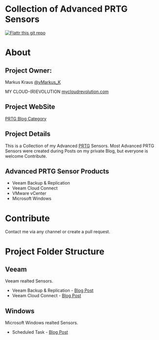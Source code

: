 Collection of Advanced PRTG Sensors
===================================
[![Flattr this git repo](http://api.flattr.com/button/flattr-badge-large.png)](https://flattr.com/submit/auto?user_id=vMarkus_K&url=https://github.com/mycloudrevolution/Advanced-PRTG-Sensors&title=Advanced-PRTG-Sensors&language=Powershell&tags=github&category=software)
# About

## Project Owner:

Markus Kraus [@vMarkus_K](https://twitter.com/vMarkus_K)

MY CLOUD-(R)EVOLUTION [mycloudrevolution.com](http://mycloudrevolution.com/)

## Project WebSite

[PRTG Blog Category](http://mycloudrevolution.com/category/prtg/)

## Project Details

This is a Collection of my Advanced [PRTG](https://www.de.paessler.com/prtg/) Sensors.
Most Advanced PRTG Sensors were created during Posts on my private Blog, but everyone is welcome Contribute.

## Advanced PRTG Sensor Products

+ Veeam Backup & Replication
+ Veeam Cloud Connect
+ VMware vCenter
+ Microsoft Windows

# Contribute

Contact me via any channel or create a pull request.

# Project Folder Structure

## Veeam

Veeam realted Sensors.

+ Veeam Backup & Replication - [Blog Post](http://mycloudrevolution.com/2016/03/21/veeam-prtg-sensor-reloaded/)
+ Veeam Cloud Connect - [Blog Post](http://mycloudrevolution.com/2016/08/16/prtg-veeam-cloud-connect-monitoring/)

## Windows 

Microsoft Windows realted Sensors.

+ Scheduled Task - [Blog Post](http://mycloudrevolution.com/2016/09/15/prtg-advanced-scheduled-task-sensor/)